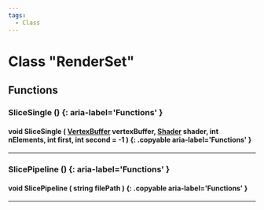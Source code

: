 ```yaml
---
tags:
  - Class
---
```

# Class "RenderSet"

## Functions

### SliceSingle () {: aria-label='Functions' }
#### void SliceSingle ( [VertexBuffer](VertexBuffer.md) vertexBuffer, [Shader](Shader.md) shader, int nElements, int first, int second = -1 ) {: .copyable aria-label='Functions' }    

___
### SlicePipeline () {: aria-label='Functions' }
#### void SlicePipeline ( string filePath ) {: .copyable aria-label='Functions' }    

___